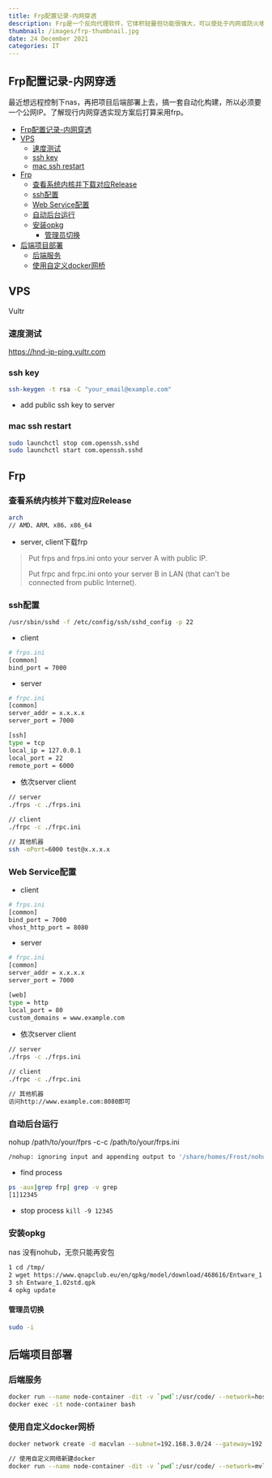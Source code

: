 ```yaml
---
title: Frp配置记录-内网穿透
description: Frp是一个反向代理软件，它体积轻量但功能很强大，可以使处于内网或防火墙后的设备对外界提供服务，它支持HTTP、TCP、UDP等众多协议。
thumbnail: /images/frp-thumbnail.jpg
date: 24 December 2021
categories: IT
---
```


## Frp配置记录-内网穿透
最近想远程控制下nas，再把项目后端部署上去，搞一套自动化构建，所以必须要一个公网IP。了解现行内网穿透实现方案后打算采用frp。

- [Frp配置记录-内网穿透](#frp配置记录-内网穿透)
- [VPS](#vps)
  - [速度测试](#速度测试)
  - [ssh key](#ssh-key)
  - [mac ssh restart](#mac-ssh-restart)
- [Frp](#frp)
  - [查看系统内核并下载对应Release](#查看系统内核并下载对应release)
  - [ssh配置](#ssh配置)
  - [Web Service配置](#web-service配置)
  - [自动后台运行](#自动后台运行)
  - [安装opkg](#安装opkg)
    - [管理员切换](#管理员切换)
- [后端项目部署](#后端项目部署)
  - [后端服务](#后端服务)
  - [使用自定义docker网桥](#使用自定义docker网桥)

## VPS
Vultr

### 速度测试
https://hnd-jp-ping.vultr.com

### ssh key
```sh
ssh-keygen -t rsa -C "your_email@example.com"

```
- add public ssh key to server

### mac ssh restart
```sh
sudo launchctl stop com.openssh.sshd
sudo launchctl start com.openssh.sshd
```

## Frp
### 查看系统内核并下载对应Release
```sh
arch
// AMD、ARM、x86、x86_64
```

- server, client下载frp  

>  Put frps and frps.ini onto your server A with public IP.
>
>  Put frpc and frpc.ini onto your server B in LAN (that can't be connected from public Internet).

### ssh配置
```sh
/usr/sbin/sshd -f /etc/config/ssh/sshd_config -p 22
```
  - client
  ```sh
  # frps.ini
  [common]
  bind_port = 7000

  ```
  - server
  ```sh
  # frpc.ini
  [common]
  server_addr = x.x.x.x
  server_port = 7000

  [ssh]
  type = tcp
  local_ip = 127.0.0.1
  local_port = 22
  remote_port = 6000

  ```
  - 依次server client
  ```sh
  // server
  ./frps -c ./frps.ini

  // client
  ./frpc -c ./frpc.ini

  // 其他机器
  ssh -oPort=6000 test@x.x.x.x
  ```


### Web Service配置
  - client
  ```sh
  # frps.ini
  [common]
  bind_port = 7000
  vhost_http_port = 8080

  ```
  - server
  ```sh
  # frpc.ini
  [common]
  server_addr = x.x.x.x
  server_port = 7000

  [web]
  type = http
  local_port = 80
  custom_domains = www.example.com

  ```
  - 依次server client
  ```sh
  // server
  ./frps -c ./frps.ini

  // client
  ./frpc -c ./frpc.ini

  // 其他机器
  访问http://www.example.com:8080即可
  ```

###   自动后台运行
nohup /path/to/your/fprs -c-c /path/to/your/frps.ini 
```sh
/nohup: ignoring input and appending output to '/share/homes/Frost/nohup.out'
```
- find process
```sh
ps -aux|grep frp| grep -v grep
[1]12345
```
- stop process
`kill -9 12345`


### 安装opkg
nas 没有nohub，无奈只能再安包
```sh
1 cd /tmp/
2 wget https://www.qnapclub.eu/en/qpkg/model/download/468616/Entware_1.02std.qpkg
3 sh Entware_1.02std.qpk
4 opkg update
```
#### 管理员切换
```sh
sudo -i
```

## 后端项目部署
### 后端服务
```sh
docker run --name node-container -dit -v `pwd`:/usr/code/ --network=host circleci/node
docker exec -it node-container bash
```

### 使用自定义docker网桥
```sh
docker network create -d macvlan --subnet=192.168.3.0/24 --gateway=192.168.3.207 -o parent=qvs0 mvlan

// 使用自定义网络新建docker
docker run --name node-container -dit -v `pwd`:/usr/code/ --network=mvlan --ip 192.168.3.209 circleci/node
```
